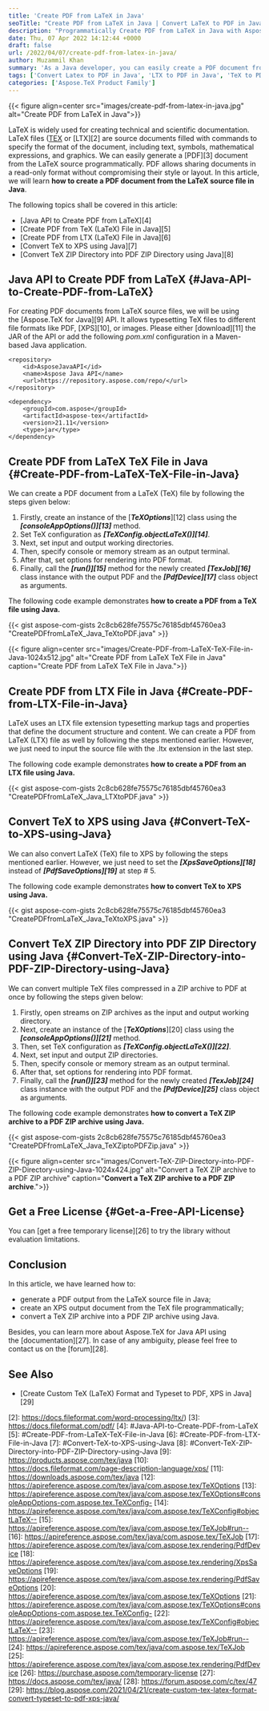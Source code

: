 ```yaml
---
title: 'Create PDF from LaTeX in Java'
seoTitle: "Create PDF from LaTeX in Java | Convert LaTeX to PDF in Java"
description: "Programmatically Create PDF from LaTeX in Java with Aspose.TeX for Java API. Convert TeX to PDF and XPS, convert LTX to PDF and XPS using Java."
date: Thu, 07 Apr 2022 14:12:44 +0000
draft: false
url: /2022/04/07/create-pdf-from-latex-in-java/
author: Muzammil Khan
summary: 'As a Java developer, you can easily create a PDF document from the LaTeX source file programmatically. In this article, you will learn **how to create PDF from LaTeX in Java**.'
tags: ['Convert Latex to PDF in Java', 'LTX to PDF in Java', 'TeX to PDF', 'TeX to PDF in Java', 'TeX to XPS']
categories: ['Aspose.TeX Product Family']
---
```




{{< figure align=center src="images/create-pdf-from-latex-in-java.jpg" alt="Create PDF from LaTeX in Java">}}


LaTeX is widely used for creating technical and scientific documentation. LaTeX files ([TEX][1] or [LTX][2] are source documents filled with commands to specify the format of the document, including text, symbols, mathematical expressions, and graphics. We can easily generate a [PDF][3] document from the LaTeX source programmatically. PDF allows sharing documents in a read-only format without compromising their style or layout. In this article, we will learn **how to create a PDF document from the LaTeX source file in Java**.

The following topics shall be covered in this article:

*   [Java API to Create PDF from LaTeX][4]
*   [Create PDF from TeX (LaTeX) File in Java][5]
*   [Create PDF from LTX (LaTeX) File in Java][6]
*   [Convert TeX to XPS using Java][7]
*   [Convert TeX ZIP Directory into PDF ZIP Directory using Java][8]

## Java API to Create PDF from LaTeX {#Java-API-to-Create-PDF-from-LaTeX}

For creating PDF documents from LaTeX source files, we will be using the [Aspose.TeX for Java][9] API. It allows typesetting TeX files to different file formats like PDF, [XPS][10], or images. Please either [download][11] the JAR of the API or add the following _pom.xml_ configuration in a Maven-based Java application.

```
<repository>
    <id>AsposeJavaAPI</id>
    <name>Aspose Java API</name>
    <url>https://repository.aspose.com/repo/</url>
</repository>
```
```
<dependency>
    <groupId>com.aspose</groupId>
    <artifactId>aspose-tex</artifactId>
    <version>21.11</version>
    <type>jar</type>
</dependency>
```

## Create PDF from LaTeX TeX File in Java {#Create-PDF-from-LaTeX-TeX-File-in-Java}

We can create a PDF document from a LaTeX (TeX) file by following the steps given below:

1.  Firstly, create an instance of the [_**TeXOptions**_][12] class using the **_[consoleAppOptions()][13]_** method.
2.  Set TeX configuration as **_[TeXConfig.objectLaTeX()][14]_**.
3.  Next, set input and output working directories.
4.  Then, specify console or memory stream as an output terminal.
5.  After that, set options for rendering into PDF format.
6.  Finally, call the **_[run()][15]_** method for the newly created **_[TexJob][16]_** class instance with the output PDF and the **_[PdfDevice][17]_** class object as arguments.

The following code example demonstrates **how to create a PDF from a TeX file using Java.**

{{< gist aspose-com-gists 2c8cb628fe75575c76185dbf45760ea3 "CreatePDFfromLaTeX_Java_TeXtoPDF.java" >}}



{{< figure align=center src="images/Create-PDF-from-LaTeX-TeX-File-in-Java-1024x512.jpg" alt="Create PDF from LaTeX TeX File in Java" caption="Create PDF from LaTeX TeX File in Java.">}}


## Create PDF from LTX File in Java {#Create-PDF-from-LTX-File-in-Java}

LaTeX uses an LTX file extension typesetting markup tags and properties that define the document structure and content. We can create a PDF from LaTeX (LTX) file as well by following the steps mentioned earlier. However, we just need to input the source file with the .ltx extension in the last step.

The following code example demonstrates **how to create a PDF from an LTX file using Java.**

{{< gist aspose-com-gists 2c8cb628fe75575c76185dbf45760ea3 "CreatePDFfromLaTeX_Java_LTXtoPDF.java" >}}

## Convert TeX to XPS using Java {#Convert-TeX-to-XPS-using-Java}

We can also convert LaTeX (TeX) file to XPS by following the steps mentioned earlier. However, we just need to set the **_[XpsSaveOptions][18]_** instead of **_[PdfSaveOptions][19]_** at step # 5.

The following code example demonstrates **how to convert TeX to XPS using Java.**

{{< gist aspose-com-gists 2c8cb628fe75575c76185dbf45760ea3 "CreatePDFfromLaTeX_Java_TeXtoXPS.java" >}}

## Convert TeX ZIP Directory into PDF ZIP Directory using Java {#Convert-TeX-ZIP-Directory-into-PDF-ZIP-Directory-using-Java}

We can convert multiple TeX files compressed in a ZIP archive to PDF at once by following the steps given below:

1.  Firstly, open streams on ZIP archives as the input and output working directory.
2.  Next, create an instance of the [_**TeXOptions**_][20] class using the **_[consoleAppOptions()][21]_** method.
3.  Then, set TeX configuration as **_[TeXConfig.objectLaTeX()][22]_**.
4.  Next, set input and output ZIP directories.
5.  Then, specify console or memory stream as an output terminal.
6.  After that, set options for rendering into PDF format.
7.  Finally, call the **_[run()][23]_** method for the newly created **_[TexJob][24]_** class instance with the output PDF and the **_[PdfDevice][25]_** class object as arguments.

The following code example demonstrates **how to convert a TeX ZIP archive to a PDF ZIP archive using Java.**

{{< gist aspose-com-gists 2c8cb628fe75575c76185dbf45760ea3 "CreatePDFfromLaTeX_Java_TeXZiptoPDFZip.java" >}}



{{< figure align=center src="images/Convert-TeX-ZIP-Directory-into-PDF-ZIP-Directory-using-Java-1024x424.jpg" alt="Convert a TeX ZIP archive to a PDF ZIP archive" caption="**Convert a TeX ZIP archive to a PDF ZIP archive**.">}}


## Get a Free License {#Get-a-Free-API-License}

You can [get a free temporary license][26] to try the library without evaluation limitations.

## Conclusion

In this article, we have learned how to:

*   generate a PDF output from the LaTeX source file in Java;
*   create an XPS output document from the TeX file programmatically;
*   convert a TeX ZIP archive into a PDF ZIP archive using Java.

Besides, you can learn more about Aspose.TeX for Java API using the [documentation][27]. In case of any ambiguity, please feel free to contact us on the [forum][28].

## See Also

*   [Create Custom TeX (LaTeX) Format and Typeset to PDF, XPS in Java][29]




[1]: https://docs.fileformat.com/page-description-language/tex/
[2]: https://docs.fileformat.com/word-processing/ltx/)
[3]: https://docs.fileformat.com/pdf/
[4]: #Java-API-to-Create-PDF-from-LaTeX
[5]: #Create-PDF-from-LaTeX-TeX-File-in-Java
[6]: #Create-PDF-from-LTX-File-in-Java
[7]: #Convert-TeX-to-XPS-using-Java
[8]: #Convert-TeX-ZIP-Directory-into-PDF-ZIP-Directory-using-Java
[9]: https://products.aspose.com/tex/java
[10]: https://docs.fileformat.com/page-description-language/xps/
[11]: https://downloads.aspose.com/tex/java
[12]: https://apireference.aspose.com/tex/java/com.aspose.tex/TeXOptions
[13]: https://apireference.aspose.com/tex/java/com.aspose.tex/TeXOptions#consoleAppOptions-com.aspose.tex.TeXConfig-
[14]: https://apireference.aspose.com/tex/java/com.aspose.tex/TeXConfig#objectLaTeX--
[15]: https://apireference.aspose.com/tex/java/com.aspose.tex/TeXJob#run--
[16]: https://apireference.aspose.com/tex/java/com.aspose.tex/TeXJob
[17]: https://apireference.aspose.com/tex/java/com.aspose.tex.rendering/PdfDevice
[18]: https://apireference.aspose.com/tex/java/com.aspose.tex.rendering/XpsSaveOptions
[19]: https://apireference.aspose.com/tex/java/com.aspose.tex.rendering/PdfSaveOptions
[20]: https://apireference.aspose.com/tex/java/com.aspose.tex/TeXOptions
[21]: https://apireference.aspose.com/tex/java/com.aspose.tex/TeXOptions#consoleAppOptions-com.aspose.tex.TeXConfig-
[22]: https://apireference.aspose.com/tex/java/com.aspose.tex/TeXConfig#objectLaTeX--
[23]: https://apireference.aspose.com/tex/java/com.aspose.tex/TeXJob#run--
[24]: https://apireference.aspose.com/tex/java/com.aspose.tex/TeXJob
[25]: https://apireference.aspose.com/tex/java/com.aspose.tex.rendering/PdfDevice
[26]: https://purchase.aspose.com/temporary-license
[27]: https://docs.aspose.com/tex/java/
[28]: https://forum.aspose.com/c/tex/47
[29]: https://blog.aspose.com/2021/04/21/create-custom-tex-latex-format-convert-typeset-to-pdf-xps-java/





